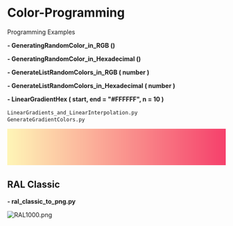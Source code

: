 # Color-Programming
Programming Examples

__- GeneratingRandomColor_in_RGB ()__

__- GeneratingRandomColor_in_Hexadecimal ()__

__- GenerateListRandomColors_in_RGB ( number )__

__- GenerateListRandomColors_in_Hexadecimal ( number )__

__- LinearGradientHex ( start, end = "#FFFFFF", n = 10 )__

    LinearGradients_and_LinearInterpolation.py
    GenerateGradientColors.py

![GenerateGradientColors.PNG](Images/GenerateGradientColors.PNG)

## RAL Classic

__- ral_classic_to_png.py__

![RAL1000.png](RAL_CLASSIC/ral_classic_images/RAL1000.png)